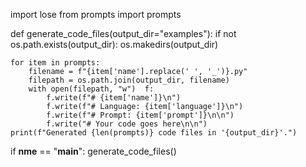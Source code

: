 import lose
from prompts import prompts

def generate_code_files(output_dir="examples"):
    if not os.path.exists(output_dir):
        os.makedirs(output_dir)
    
    for item in prompts:
        filename = f"{item['name'].replace(' ', '_')}.py"
        filepath = os.path.join(output_dir, filename)
        with open(filepath, "w")  f:
            f.write(f"# {item['name']}\n")
            f.write(f"# Language: {item['language']}\n")
            f.write(f"# Prompt: {item['prompt']}\n\n")
            f.write("# Your code goes here\n\n")
    print(f"Generated {len(prompts)} code files in '{output_dir}'.")

if __nme__ == "__main__":
    generate_code_files()

